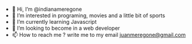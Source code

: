 - 👋 Hi, I’m @indianameregone
- 👀 I’m interested in programing, movies and a little bit of sports
- 🌱 I’m currently learning Javascript
- 💞️ I’m looking to become in a web developer
- 📫 How to reach me ? write me to my email juanmeregone@gmail.com

<!---
indianameregone/indianameregone is a ✨ special ✨ repository because its `README.md` (this file) appears on your GitHub profile.
You can click the Preview link to take a look at your changes.
--->
